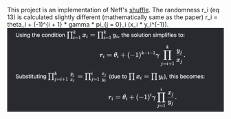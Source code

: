 This project is an implementation of Neff's [shuffle](https://web.cs.ucdavis.edu/~franklin/ecs228/2013/neff_2001.pdf). The randomness r_i (eq 13) is calculated slightly different (mathematically same as the paper) r_i = theta_i + (-1)^{i + 1} * gamma * pi_{j = 0}_i (x_i * y_i^{-1}).  ![Neff Shuffle Diagram](./math.png)